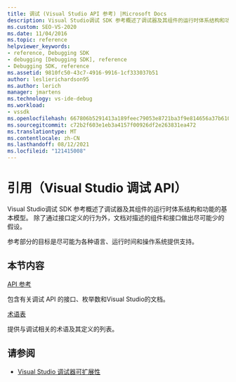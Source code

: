 ```yaml
---
title: 调试 (Visual Studio API 参考) |Microsoft Docs
description: Visual Studio调试 SDK 参考概述了调试器及其组件的运行时体系结构和功能的基本模型。
ms.custom: SEO-VS-2020
ms.date: 11/04/2016
ms.topic: reference
helpviewer_keywords:
- reference, Debugging SDK
- debugging [Debugging SDK], reference
- Debugging SDK, reference
ms.assetid: 9810fc50-43c7-4916-9916-1cf333037b51
author: leslierichardson95
ms.author: lerich
manager: jmartens
ms.technology: vs-ide-debug
ms.workload:
- vssdk
ms.openlocfilehash: 667806b5291413a189feec79053e8721ba3f9e814656a37b610be0289454a26b
ms.sourcegitcommit: c72b2f603e1eb3a4157f00926df2e263831ea472
ms.translationtype: MT
ms.contentlocale: zh-CN
ms.lasthandoff: 08/12/2021
ms.locfileid: "121415008"
---
```

# <a name="reference-visual-studio-debugging-apis"></a>引用（Visual Studio 调试 API）

Visual Studio调试 SDK 参考概述了调试器及其组件的运行时体系结构和功能的基本模型。 除了通过接口定义的行为外，文档对描述的组件和接口做出尽可能少的假设。

参考部分的目标是尽可能为各种语言、运行时间和操作系统提供支持。

## <a name="in-this-section"></a>本节内容

[API 参考](../../../extensibility/debugger/reference/api-reference-visual-studio-debugging.md)

包含有关调试 API 的接口、枚举数和Visual Studio的文档。

[术语表](../../../extensibility/debugger/reference/visual-studio-debugger-glossary.md)

提供与调试相关的术语及其定义的列表。

## <a name="see-also"></a>请参阅

- [Visual Studio 调试器可扩展性](../../../extensibility/debugger/visual-studio-debugger-extensibility.md)
